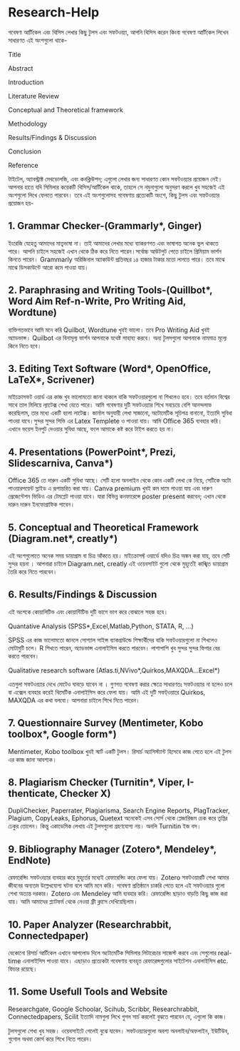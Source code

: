 # Research-Help

গবেষণা আর্টিকেল এবং থিসিস লেখার কিছু টুলস এবং সফটওয়্যা, আপনি থিসিস করেন কিংবা গবেষণা আর্টিকেল লিখেন সাধারণত এই অংশগুলো থাকে-

Title

Abstract

Introduction

Literature Review

Conceptual and Theoretical framework

Methodology

Results/Findings & Discussion

Conclusion

Reference

টাইটেল, অ্যাবস্ট্রাক্ট মেথডোলজি, এবং কনক্লিউশন; এগুলো লেখার জন্য সাধারণত কোন সফটওয়্যার প্রয়োজন নেই। আপনার হাতে যদি সিমিলার কয়েকটি থিসিস/আর্টিকেল থাকে, তাহলে সে নমুনাগুলো অনুসরণ করলে খুব সহজেই এই অংশগুলো লিখে ফেলতে পারবেন। তবে এই অংশগুলোসহ গবেষণায় প্রত্যেকটি অংশে, কিছু টুলস এবং সফটওয়্যার প্রয়োজন হয়-

## 1. Grammar Checker-(Grammarly*, Ginger)

ইংরেজি যেহেতু আমাদের মাতৃভাষা না। তাই আমাদের লেখার মধ্যে ব্যাকরণগত এবং ভাষাগত অনেক ভুল থাকতে পারে। আপনি চাইলে সহজেই এখান থেকে ঠিক করে নিতে পারেন।সর্বোচ্চ আউটপুট পেতে চাইলে প্রিমিয়াম ভার্শন কিনতে পারেন। Grammarly অরিজিনাল অ্যাকাউন্ট প্রতিবছর ১৪ হাজার টাকার মতো লাগতে পারে। তবে মাঝে মাঝে ডিসকাউন্টে আরো কমে পাওয়া যায়।

## 2. Paraphrasing and Writing Tools-(Quillbot*, Word Aim Ref-n-Write, Pro Writing Aid, Wordtune)

ব্যক্তিগতভাবে আমি মনে করি Quilbot, Wordtune খুবই ভালো। তবে Pro Writing Aid খুবই অ্যাডভান্স। Quilbot এর বিনামূল্য ভার্শন আপনাকে যথেষ্ট সাহায্য করবে। অন্য টুলসগুলো আপনাকে নামমাত্র মূল্যে কিনে নিতে হবে।

## 3. Editing Text Software (Word*, OpenOffice, LaTeX*, Scrivener)

মাইক্রোসফট ওয়ার্ড এর কাজ খুব ভালোমতো জানা থাকলে বাকি সফটওয়ারগুলো না শিখলেও হবে। তবে বর্তমান বিশ্বের সাথে তাল মিলিয়ে ল্যাটেক্স শেখা যেতে পারে। আমি গবেষণার দুটি সফটওয়্যার শিখে সবচেয়ে বেশি আনন্দলাভ করেছিলাম, তার মধ্যে একটি হলো লাটেক্স। জার্নাল অনুযায়ী লেখা সাজানো, অটোমেটিক সূচিপত্র বানানো, ইত্যাদি সুবিধা পাওয়া যাবে।সুন্দর সুন্দর সিভি এর Latex Templete ও পাওয়া যায়। আমি Office 365 ব্যবহার করি। এখানে ভয়েস ইনপুট দেওয়ার সুবিধা আছে, ফলে আমাকে কষ্ট করে টাইপ করতে হয় না।

## 4. Presentations (PowerPoint*, Prezi, Slidescarniva, Canva*)

Office 365 তে দারুন একটি সুবিধা আছে। সেটি হলো অনলাইন থেকে কোন একটি লেখা কে নিয়ে, সেটিকে অটো পাওয়ারপয়েন্ট স্লাইড এ রূপান্তরিত করা যায়। Canva premium খুবই কম দামে পাওয়া যায় এবং দারুণ প্রেজেন্টেশন ভিডিও এর টেমপ্লেট পাওয়া যাবে। যারা বিভিন্ন কনফারেন্সে poster present করবেন; এখান থেকে দারুন দারুন ইনফোগ্রাফিক পাবেন।

## 5. Conceptual and Theoretical Framework (Diagram.net*, creatly*)

এই অংশগুলোতে অনেক সময় ডায়াগ্রাম বা চিত্র আঁকতে হয়। মাইক্রোসফ্ট ওয়ার্ডে যদিও চিত্র অঙ্কন করা যায়, তবে সেটি সুন্দর হয়না । আপনারা চাইলে Diagram.net, creatly এই ওয়েবসাইট গুলো থেকে মুহূর্তেই কাঙ্খিত ডায়াগ্রাম তৈরি করে নিতে পারবেন।

## 6. Results/Findings & Discussion

এই অংশকে কোয়ালিটিভ এবং কোয়ান্টিটিভ দুটি ভাগে ভাগ করে বোঝালে সহজ হবে।

Quantative Analysis (SPSS*,Excel,Matlab,Python, STATA, R, ...)

SPSS এর কাজ ভালোমতো জানলে সোশ্যাল সাইন্স ব্যাকগ্রাউন্ডে শিক্ষার্থীদের বাকি সফটওয়ারগুলো না শিখলেও মোটামুটি চলে। R শিখতে পারেন, অ্যাডভান্স এনালাইসিস করতে পারবেন। পাশাপাশি খুব সুন্দর সুন্দর ফিগার বের করতে পারবেন।

Qualitative research software (Atlas.ti,NVivo*,Quirkos,MAXQDA...Excel*)

এতগুলা সফটওয়্যার দেখে মোটেও ঘাবড়ে যাবেন না । গুণগত গবেষণা করার ক্ষেত্রে সাধারণতঃ সফটওয়্যার না হলেও চলে বা এক্সেল ব্যবহার করেই থিমেটিক এনালাইসিস করে ফেলা যায়। আমি এই দুটি সফট্ওয়ারে Quirkos, MAXQDA এর কথা বলবো। আপনারা চাইলে শিখে নিতে পারেন।

## 7. Questionnaire Survey (Mentimeter, Kobo toolbox*, Google form*)

Mentimeter, Kobo toolbox খুবই স্মার্ট একটি টুলস। রিসার্চ অ্যাসিস্ট্যান্ট হিসেবে কাজ পেতে হলে এই টুলস এর কাজ জানা আবশ্যক।

## 8. Plagiarism Checker (Turnitin*, Viper, I-thenticate, Checker X)

DupliChecker, Paperrater, Plagiarisma, Search Engine Reports, PlagTracker, Plagium, CopyLeaks, Ephorus, Quetext অনেকেই এসব সোর্স থেকে প্লেজারিজম চেক করে তৃপ্তির ঢেকুর তোলেন। কিন্তু একাডেমিক লেখায় এই টুলসগুলো গ্রহণযোগ্য নয়। অনলি Turnitin ইজ বস।

## 9. Bibliography Manager (Zotero*, Mendeley*, EndNote)

রেফারেন্সিং সফটওয়্যার ব্যবহার করে মুহূর্তের মধ্যেই রেফারেন্সিং করে ফেলা যায়। Zotero সফটওয়ারটি শেখা আমার জীবনের অন্যতম উল্লেখযোগ্য ঘটনা বলে আমি মনে করি। গবেষণা প্রতিষ্ঠানে চাকরি পেতে হলে এই সফটওয়্যার গুলো শেখা অত্যন্ত দরকার। Zotero এবং Mendeley আমি ব্যবহার করি। রেফারেন্সিং ছাড়াও বাড়তি কিছু কাজ করা যায়। আমি আমাদের প্ল্যাটফর্ম থেকে নেওয়া ফ্রী ক্লাসে দেখিয়েছিলাম।

## 10. Paper Analyzer (Researchrabbit, Connectedpaper)
যেকোনো রিসার্চ আর্টিকেল এখানে আপলোড দিলে অটোমেটিক সিমিলার লিটারেচার সাজেস্ট করবে এবং সেগুলোর real-time এনালাইসিস পাওয়া যাবে।
এছাড়াও প্রত্যেকটা গবেষণায় ব্যবহৃত রেফারেন্সগুলোর সাইটেশন এনালাইসিস etc. ফিচার রয়েছে। 

## 11. Some Usefull Tools and Website

Researchgate, Google Schoolar, Scihub, Scribbr, Researchrabbit, Connectedpapers, Scilit ইত্যাদি নামগুলা লিখে গুগল সার্চ করলেই বুঝতে পারবেন যে, এগুলো কি কাজ।

টুলসগুলো শেখা খুব সহজ। ওয়েবসাইটে গেলেই বুঝে যাবেন। সফটওয়্যারগুলো অবশ্য অনলাইন/অফলাইন, ইউটিউব, গুগোল অথবা কোর্স করে শিখে নিতে পারেন।

